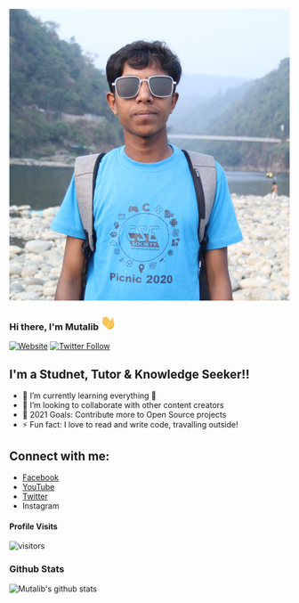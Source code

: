 ![Github](assets/profilePic.jpg) 
### Hi there, I'm Mutalib <img src="assets/hello.gif" width="28px" alt="hi">

[![Website](https://img.shields.io/website?label=mutalibbd.blogspot.com&style=for-the-badge&url=https%3A%2F%2Fmutalibbd.blogspot.com)](https://mutalibbd.blogspot.com)
[![Twitter Follow](https://img.shields.io/twitter/follow/mamutalibcse?color=1DA1F2&logo=twitter&style=for-the-badge)](https://twitter.com/intent/follow?original_referer=https%3A%2F%2Fgithub.com%2Fmamutalibcse&screen_name=mamutalibcse)

## I'm a Studnet, Tutor & Knowledge Seeker!!

- 🌱 I’m currently learning everything 🤣
- 👯 I’m looking to collaborate with other content creators
- 🥅 2021 Goals: Contribute more to Open Source projects
- ⚡ Fun fact: I love to read and write code, travalling outside!
 

## Connect with me:
-  [Facebook](www.facebook.com/mamutalibcse)
-  [YouTube](https://www.youtube.com/channel/UCUjwkqacJPaB2nPCTS3tLNQ)
-  [Twitter](https://twitter.com/mamutalibcse)
-  Instagram
  
#### Profile Visits

![visitors](https://visitor-badge.glitch.me/badge?page_id=mamutalib.mamutalib)


### Github Stats

![Mutalib's github stats](https://github-readme-stats.vercel.app/api?username=mamutalib&count_private=true&theme=tokyonight&hide=contribs,prs)